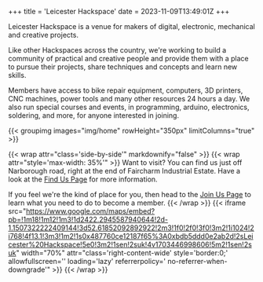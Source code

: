 +++
title = 'Leicester Hackspace'
date = 2023-11-09T13:49:01Z
+++

Leicester Hackspace is a venue for makers of digital, electronic, mechanical and creative projects.

Like other Hackspaces across the country, we're working to build a community of practical and creative people and
provide them with a place to pursue their projects, share techniques and concepts and learn new skills.

Members have access to bike repair equipment, computers, 3D printers, CNC machines, power tools and many other
resources 24 hours a day. We also run special courses and events, in programming, arduino, electronics, soldering, and
more, for anyone interested in joining.

{{< groupimg images="img/home" rowHeight="350px" limitColumns="true" >}}

{{< wrap attr="class='side-by-side'" markdownify="false" >}}
{{< wrap attr="style='max-width: 35%'" >}}
Want to visit? You can find us just off Narborough road, right at the end of Faircharm Industrial Estate. Have a look at
the [Find Us Page](/find-us) for more information. 

If you feel we're the kind of place for you, then head to the [Join Us Page](/join-us) to learn what you need to do to
become a member.
{{< /wrap >}}
{{< iframe src="https://www.google.com/maps/embed?pb=!1m18!1m12!1m3!1d2422.2945587940644!2d-1.1507322222409144!3d52.61852092892922!2m3!1f0!2f0!3f0!3m2!1i1024!2i768!4f13.1!3m3!1m2!1s0x487760ce12187f65%3A0xbdb5ddd0e2ab2d!2sLeicester%20Hackspace!5e0!3m2!1sen!2suk!4v1703446998606!5m2!1sen!2suk" width="70%" attr="class='right-content-wide' style='border:0;' allowfullscreen='' loading='lazy' referrerpolicy=' no-referrer-when-downgrade'" >}}
{{< /wrap >}}


